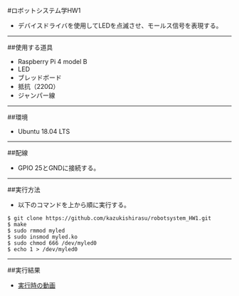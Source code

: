 #ロボットシステム学HW1  
- デバイスドライバを使用してLEDを点滅させ、モールス信号を表現する。
***
##使用する道具  
- Raspberry Pi 4 model B  
- LED  
- ブレッドボード  
- 抵抗（220Ω）  
- ジャンパー線  
***
##環境  
- Ubuntu 18.04 LTS  
***
##配線  
- GPIO 25とGNDに接続する。  
***
##実行方法  
- 以下のコマンドを上から順に実行する。  
```
$ git clone https://github.com/kazukishirasu/robotsystem_HW1.git  
$ make  
$ sudo rmmod myled  
$ sudo insmod myled.ko  
$ sudo chmod 666 /dev/myled0  
$ echo 1 > /dev/myled0  
```  
***
##実行結果  
- [実行時の動画](https://youtu.be/-zq_EfpfOzQ)  
